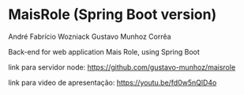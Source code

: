 # MaisRole (Spring Boot version)
André Fabrício Wozniack
Gustavo Munhoz Corrêa

Back-end for web application Mais Role, using Spring Boot

link para servidor node: https://github.com/gustavo-munhoz/maisrole

link para video de apresentação: https://youtu.be/fd0w5nQlD4o
